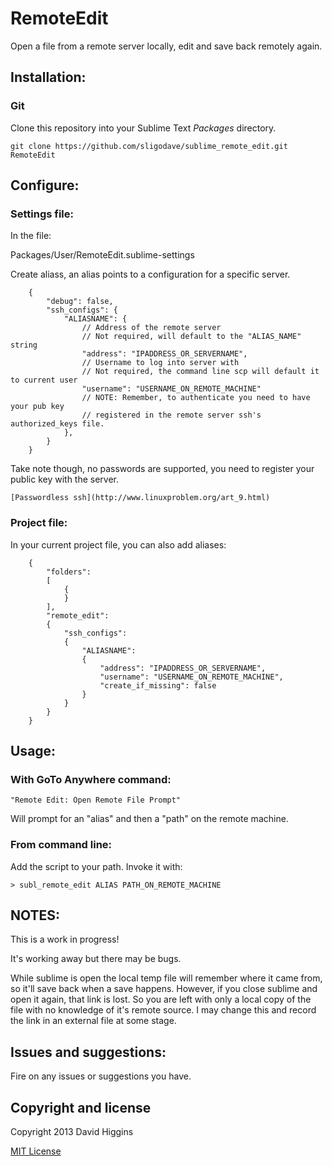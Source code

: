 RemoteEdit
==========

Open a file from a remote server locally, edit and save back remotely again.

## Installation:


### Git

Clone this repository into your Sublime Text *Packages* directory.

    git clone https://github.com/sligodave/sublime_remote_edit.git RemoteEdit


## Configure:

### Settings file:

In the file:

Packages/User/RemoteEdit.sublime-settings

Create aliass, an alias points to a configuration for a specific server.

```
	{
		"debug": false,
		"ssh_configs": {
			"ALIASNAME": {
				// Address of the remote server
				// Not required, will default to the "ALIAS_NAME" string
				"address": "IPADDRESS_OR_SERVERNAME",
				// Username to log into server with
				// Not required, the command line scp will default it to current user
				"username": "USERNAME_ON_REMOTE_MACHINE"
				// NOTE: Remember, to authenticate you need to have your pub key
				// registered in the remote server ssh's authorized_keys file.
			},
		}
	}
```

Take note though, no passwords are supported, you need to register your public key with the server.

    [Passwordless ssh](http://www.linuxproblem.org/art_9.html)

### Project file:

In your current project file, you can also add aliases:

```
	{
		"folders":
		[
			{
			}
		],
		"remote_edit":
		{
			"ssh_configs":
			{
				"ALIASNAME":
				{
					"address": "IPADDRESS_OR_SERVERNAME",
					"username": "USERNAME_ON_REMOTE_MACHINE",
					"create_if_missing": false
				}
			}
		}
	}
```


## Usage:

### With GoTo Anywhere command:

    "Remote Edit: Open Remote File Prompt"

Will prompt for an "alias" and then a "path" on the remote machine. 

### From command line:

Add the script to your path.
Invoke it with:

    > subl_remote_edit ALIAS PATH_ON_REMOTE_MACHINE


## NOTES:

This is a work in progress!

It's working away but there may be bugs.

While sublime is open the local temp file will remember where it came from, so it'll save back when a save happens.
However, if you close sublime and open it again, that link is lost. So you are left with only a local copy of the file with no knowledge of it's remote source. I may change this and record the link in an external file at some stage.


## Issues and suggestions:

Fire on any issues or suggestions you have.


## Copyright and license
Copyright 2013 David Higgins

[MIT License](LICENSE)
